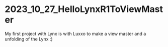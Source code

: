 # 2023_10_27_HelloLynxR1ToViewMaster
My first project with Lynx is with Luxxo to make a view master and a unfolding of the Lynx :)
